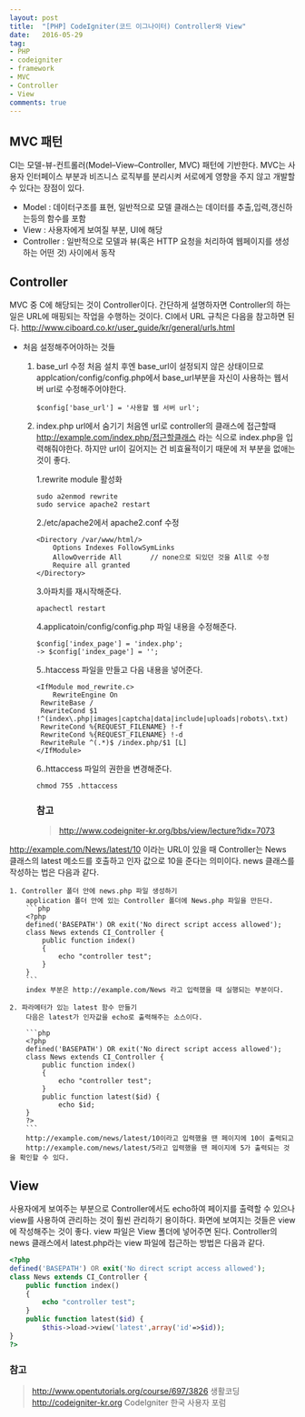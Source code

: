 ```yaml
---
layout: post
title:  "[PHP] CodeIgniter(코드 이그나이터) Controller와 View"
date:   2016-05-29
tag:
- PHP
- codeigniter
- framework
- MVC
- Controller
- View
comments: true
---
```


## MVC 패턴
CI는 모델-뷰-컨트롤러(Model–View–Controller, MVC) 패턴에 기반한다.
MVC는 사용자 인터페이스 부분과 비즈니스 로직부를 분리시켜 서로에게 영향을 주지 않고 개발할 수 있다는 장점이 있다.

- Model : 데이터구조를 표현, 일반적으로 모델 클래스는 데이터를 추출,입력,갱신하는등의 함수를 포함
- View : 사용자에게 보여질 부분, UI에 해당
- Controller : 일반적으로 모델과 뷰(혹은 HTTP 요청을 처리하여 웹페이지를 생성하는 어떤 것) 사이에서 동작

## Controller

MVC 중 C에 해당되는 것이 Controller이다.
간단하게 설명하자면 Controller의 하는 일은 URL에 매핑되는 작업을 수행하는 것이다.
CI에서 URL 규칙은 다음을 참고하면 된다.
http://www.ciboard.co.kr/user_guide/kr/general/urls.html

* 처음 설정해주어야하는 것들

	1. base_url 수정 
		처음 설치 후엔 base_url이 설정되지 않은 상태이므로 applcation/config/config.php에서 base_url부분을 자신이 사용하는 웹서버 url로 수정해주어야한다.
		```
		$config['base_url'] = '사용할 웹 서버 url';
		```

	2. index.php url에서 숨기기
		처음엔 url로 controller의 클래스에 접근할때 http://example.com/index.php/접근할클래스 라는 식으로 index.php을 입력해줘야한다.
		하지만 url이 길어지는 건 비효율적이기 때문에 저 부분을 없애는 것이 좋다.
	
		1.rewrite module 활성화
		```
		sudo a2enmod rewrite
		sudo service apache2 restart
		```

		2./etc/apache2에서 apache2.conf 수정 
		```
		<Directory /var/www/html/>
			Options Indexes FollowSymLinks
			AllowOverride All 		// none으로 되있던 것을 All로 수정
			Require all granted
		</Directory>
		```

		3.아파치를 재시작해준다.
		```
		apachectl restart
		```

		4.applicatoin/config/config.php 파일 내용을 수정해준다.
		```
		$config['index_page'] = 'index.php';
		-> $config['index_page'] = '';
		```

		5..htaccess 파일을 만들고 다음 내용을 넣어준다.
		```
		<IfModule mod_rewrite.c>
		    RewriteEngine On
		 RewriteBase /
		 RewriteCond $1 !^(index\.php|images|captcha|data|include|uploads|robots\.txt)
		 RewriteCond %{REQUEST_FILENAME} !-f
		 RewriteCond %{REQUEST_FILENAME} !-d
		 RewriteRule ^(.*)$ /index.php/$1 [L]
		</IfModule>
		```

		6..httaccess 파일의 권한을 변경해준다.
		```
		chmod 755 .httaccess
		```

		### 참고
		> http://www.codeigniter-kr.org/bbs/view/lecture?idx=7073


http://example.com/News/latest/10 이라는 URL이 있을 때
Controller는 News 클래스의 latest 메소드를 호출하고 인자 값으로 10을 준다는 의미이다. news 클래스를 작성하는 법은 다음과 같다.

	1. Controller 폴더 안에 news.php 파일 생성하기
		application 폴더 안에 있는 Controller 폴더에 News.php 파일을 만든다.
		```php
		<?php
		defined('BASEPATH') OR exit('No direct script access allowed');
		class News extends CI_Controller {
			public function index()
			{
				echo "controller test";
			}
		}
		```
		index 부분은 http://example.com/News 라고 입력했을 때 실행되는 부분이다.

	2. 파라메터가 있는 latest 함수 만들기
		다음은 latest가 인자값을 echo로 출력해주는 소스이다.

		```php
		<?php
		defined('BASEPATH') OR exit('No direct script access allowed');
		class News extends CI_Controller {
			public function index()
			{
				echo "controller test";
			}
			public function latest($id) {
				echo $id;
		}
		?>
		```
		http://example.com/news/latest/10이라고 입력했을 땐 페이지에 10이 출력되고
		http://example.com/news/latest/5라고 입력했을 땐 페이지에 5가 출력되는 것을 확인할 수 있다.

## View

사용자에게 보여주는 부분으로 Controller에서도 echo하여 페이지를 출력할 수 있으나 view를 사용하여 관리하는 것이 훨씬 관리하기 용이하다.
화면에 보여지는 것들은 view에 작성해주는 것이 좋다.
view 파일은 View 폴더에 넣어주면 된다.
Controller의 news 클래스에서 latest.php라는 view 파일에 접근하는 방법은 다음과 같다.

```php
<?php
defined('BASEPATH') OR exit('No direct script access allowed');
class News extends CI_Controller {
	public function index()
	{
		echo "controller test";
	}
	public function latest($id) {
		$this->load->view('latest',array('id'=>$id));
}
?>
```


 ### 참고
 > http://www.opentutorials.org/course/697/3826 생활코딩
 > http://codeigniter-kr.org CodeIgniter 한국 사용자 포럼

